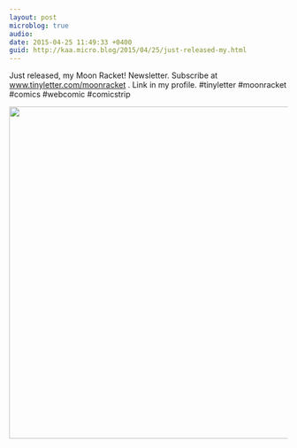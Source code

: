 ```yaml
---
layout: post
microblog: true
audio: 
date: 2015-04-25 11:49:33 +0400
guid: http://kaa.micro.blog/2015/04/25/just-released-my.html
---
```

Just released, my Moon Racket! Newsletter. Subscribe at www.tinyletter.com/moonracket . Link in my profile. #tinyletter #moonracket #comics #webcomic #comicstrip

<img src="https://micro.kaa.bz/uploads/2018/16703cbc40.jpg" width="600" height="600" />
